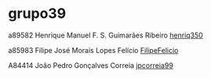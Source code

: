 # grupo39

 a89582 Henrique Manuel F. S. Guimarães Ribeiro [henriq350](https://github.com/henriq350)

 a85983 Filipe José Morais Lopes Felício [FilipeFelicio](https://github.com/FilipeFelicio)

 A84414 João Pedro Gonçalves Correia [jpcorreia99](https://github.com/jpcorreia99)
